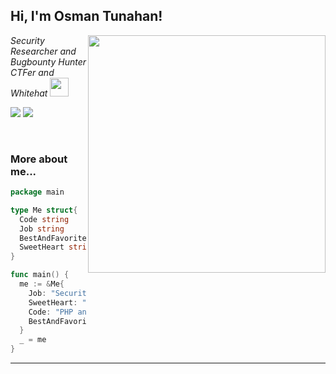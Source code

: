 <h2> Hi, I'm Osman Tunahan!</h2>
<img align='right' src="https://github-readme-stats.vercel.app/api?username=OsmanTunahan&theme=vue&show_icons=true" width="380">
<p><em>Security Researcher and Bugbounty Hunter <br>
  CTFer and Whitehat <img src="https://media.giphy.com/media/WUlplcMpOCEmTGBtBW/giphy.gif" width="30"> 
</em></p>

![](https://komarev.com/ghpvc/?username=OsmanTunahan&color=brightgreen)
[![](https://wakatime.com/badge/user/f5b48ef8-5b77-47c2-b243-9dbd5fd567f0.svg)](https://wakatime.com/@f5b48ef8-5b77-47c2-b243-9dbd5fd567f0)

<br>

### More about me...

```go
package main

type Me struct{
  Code string
  Job string
  BestAndFavoriteSkill string
  SweetHeart string
}

func main() {
  me := &Me{
    Job: "Security Researcher and RedTeam",
    SweetHeart: "01",
    Code: "PHP and Go and Python and Java and Rust",
    BestAndFavoriteSkill: "Web Hacking :D"
  }
  _ = me
}
```
---
